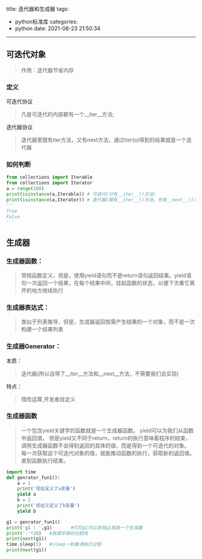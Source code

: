 title: 迭代器和生成器
tags:
  - python标准库
categories:
  - python
date: 2021-08-23 21:50:34
---

## 可迭代对象
>作用：迭代器节省内存

### 定义
可迭代协议
>凡是可迭代的内部都有一个__iter__方法;

迭代器协议
>迭代器里既有iter方法，又有next方法，通过iter(o)得到的结果就是一个迭代器
### 如何判断
```python
from collections import Iterable
from collections import Iterator
a = range(100)
print(isinstance(a,Iterable)) # 可迭代(只有__iter__()方法)
print(isinstance(a,Iterator)) # 迭代器(既有__iter__()方法，也有__next__()方法)
'''
True
False
'''
```

## 生成器

### 生成器函数：
>常规函数定义，但是，使用yield语句而不是return语句返回结果。yield语句一次返回一个结果，在每个结果中间，挂起函数的状态，以便下次重它离开的地方继续执行

### 生成器表达式：
>类似于列表推导，但是，生成器返回按需产生结果的一个对象，而不是一次构建一个结果列表

### 生成器Generator：
本质：
>迭代器(所以自带了__iter__方法和__next__方法，不需要我们去实现)

特点：
>惰性运算,开发者自定义

### 生成器函数

>一个包含yield关键字的函数就是一个生成器函数。
yield可以为我们从函数中返回值，
但是yield又不同于return，return的执行意味着程序的结束，
调用生成器函数不会得到返回的具体的值，而是得到一个可迭代的对象。
每一次获取这个可迭代对象的值，就能推动函数的执行，获取新的返回值。直到函数执行结束。

```python
import time
def genrator_fun1():
    a = 1
    print('现在定义了a变量')
    yield a
    b = 2
    print('现在又定义了b变量')
    yield b

g1 = genrator_fun1()
print('g1 : ',g1)       #打印g1可以发现g1就是一个生成器
print('-'*20)   #我是华丽的分割线
print(next(g1))
time.sleep(1)   #sleep一秒看清执行过程
print(next(g1))
```